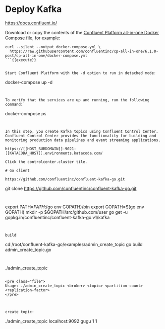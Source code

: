 # Deploy Kafka

https://docs.confluent.io/


Download or copy the contents of the [Confluent Platform all-in-one Docker Compose file](https://docs.confluent.io/platform/current/quickstart/ce-docker-quickstart.html?utm_medium=sem&utm_source=google&utm_campaign=ch.sem_br.nonbrand_tp.prs_tgt.kafka_mt.mbm_rgn.namer_lng.eng_dv.all&utm_term=%2Bkafka%20%2Bdocker&creative=&device=c&placement=&gclid=Cj0KCQjwi7yCBhDJARIsAMWFScOdVPN4G23xe5z_MRhnQ78ZtyC1SADqb7zWLxvTUwMc1S8mvcmM-74aAtAKEALw_wcB), for example:

```
curl --silent --output docker-compose.yml \
  https://raw.githubusercontent.com/confluentinc/cp-all-in-one/6.1.0-post/cp-all-in-one/docker-compose.yml
```{{execute}}


Start Confluent Platform with the -d option to run in detached mode:

```
docker-compose up -d
```{{execute}}


To verify that the services are up and running, run the following command:

```
docker-compose ps
```{{execute}}


In this step, you create Kafka topics using Confluent Control Center. Confluent Control Center provides the functionality for building and monitoring production data pipelines and event streaming applications.

https://[[HOST_SUBDOMAIN]]-9021-[[KATACODA_HOST]].environments.katacoda.com/

Click the controlcenter.cluster tile.

# Go client

https://github.com/confluentinc/confluent-kafka-go.git

```
git clone https://github.com/confluentinc/confluent-kafka-go.git
```{{execute}}


```
export PATH=$PATH:$(go env GOPATH)/bin
export GOPATH=$(go env GOPATH)
mkdir -p $GOPATH/src/github.com/user
go get -u gopkg.in/confluentinc/confluent-kafka-go.v1/kafka
```{{execute}}


build
```
cd /root/confluent-kafka-go/examples/admin_create_topic
go build admin_create_topic.go 
```{{execute}}


```
./admin_create_topic 
```{{execute}}

<pre class="file">
Usage: ./admin_create_topic <broker> <topic> <partition-count> <replication-factor>
</pre>



create topic:

```
./admin_create_topic localhost:9092 gugu 1 1

```{{execute}}
